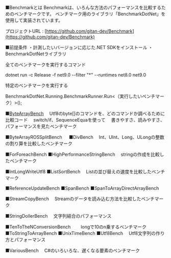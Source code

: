 
■Benchmarkとは
Benchmarkは、いろんな方法のパフォーマンスを比較するためのベンチマークです。
ベンチマーク用のライブラリ「BenchmarkDotNet」を使用して実装されています。

プロジェクトURL : [https://github.com/gitan-dev/Benchmark](https://github.com/gitan-dev/Benchmark)

■前提条件
・計測したいバージョンに応じた.NET SDKをインストール
・BenchmarkDotNetライブラリ




全てのベンチマークを実行するコマンド

dotnet run -c Release -f net9.0 --filter "*" --runtimes net8.0 net9.0

特定のベンチマークを実行する

BenchmarkDotNet.Running.BenchmarkRunner.Run<（実行したいベンチマーク）>();



■[ByteArrayBench](https://gitan.dev/?p=213)
　Utf8のbyte[]のコマンドを、どのコマンドか調べるために比較コード
　switch/if、SequenceEquaを使って
　書きやすさ、読みやすさ、パフォーマンスを見たベンチマーク


■ByteArrayROSSplitBench
　
■DivBench
　Int、UInt、Long、ULongの整数の割り算を比較したベンチマーク


■ForForeachBench
■HighPerformanceStringBench
　stringの作成を比較したベンチマーク


■IntLongWriteUtf8
■ListSortBench
　Listの並び替えの速度を比較したベンチマーク

■ReferenceUpdateBench
■SpanBench
■SpanToArrayDirectArrayBench

■StreamCopyBench
　Streamのデータを読み込む方法を比較したベンチマーク

■StringDollerBench
　文字列結合のパフォーマンス

■TenToTheNConversionBench　
　longで10のn乗するベンチマーク
■ToStringToArrayBench
■UnixTimeBench
■Utf8Bench
　Utf8文字列の作り方とパフォーマンス

■VariousBench
　C#のいろいろな、遅くなる要素のベンチマーク